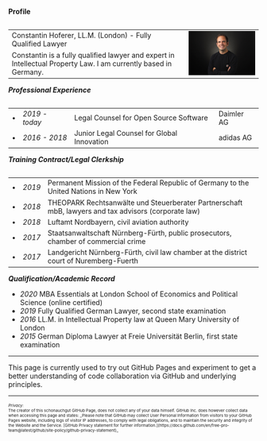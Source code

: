 **Profile**

<table align="left">
  <tr><td>Constantin Hoferer, LL.M. (London) - Fully Qualified Lawyer</td><td rowspan="2"><img src="assets/profile.jpg" alt="Profile" /></td></tr
    <tr><td>Constantin is a fully qualified lawyer and expert in Intellectual Property Law. 
    I am currently based in Germany.</td></tr>
</table>

<br><br><br><br>
<hr>

***Professional Experience***

<table align="left">
  <tr><td>&#8226;</td><td><i>2019 - today</i></td><td>Legal Counsel for Open Source Software</td><td>Daimler AG</td></tr>
  <tr><td>&#8226;</td><td><i>2016 - 2018</i></td><td>Junior Legal Counsel for Global Innovation</td><td>adidas AG</td></tr>
</table>

<br><br><br><br>
***Training Contract/Legal Clerkship***

<table align="left">
  <tr><td>&#8226;</td><td><i>2019</i></td><td>Permanent Mission of the Federal Republic of Germany to the United Nations in New York</td></tr>
  <tr><td>&#8226;</td><td><i>2018</i></td><td>THEOPARK Rechtsanwälte und Steuerberater Partnerschaft mbB, lawyers and tax advisors (corporate law)</td></tr>
  <tr><td>&#8226;</td><td><i>2018</i></td><td>Luftamt Nordbayern, civil aviation authority</td></tr>
  <tr><td>&#8226;</td><td><i>2017</i></td><td>Staatsanwaltschaft Nürnberg-Fürth, public prosecutors, chamber of commercial crime</td></tr>
  <tr><td>&#8226;</td><td><i>2017</i></td><td>Landgericht Nürnberg-Fürth, civil law chamber at the district court of Nuremberg-Fuerth</td></tr>  
</table>

<br><br><br><br>
***Qualification/Academic Record***

<ul>
<li><i>2020</i> MBA Essentials at London School of Economics and Political Science (online certified)</li>
<li><i>2019</i> Fully Qualified German Lawyer, second state examination</li>
<li><i>2016</i> LL.M. in Intellectual Property law at Queen Mary University of London</li>
<li><i>2015</i> German Diploma Lawyer at Freie Universität Berlin, first state examination</li>
</ul>

<hr>
This page is currently used to try out GitHub Pages and experiment to get a better understanding of code collaboration via GitHub and underlying principles.


---
<p style="font-size:8px"><i>Privacy:</i>  <br>
The creator of this schonauchgut GitHub Page, does not collect any of your data himself. GitHub Inc. does however collect data when accessing this page and states: _Please note that GitHub may collect User Personal Information from visitors to your GitHub Pages website, including logs of visitor IP addresses, to comply with legal obligations, and to maintain the security and integrity of the Website and the Service. [GitHub Privacy statement for further information.](https://docs.github.com/en/free-pro-team@latest/github/site-policy/github-privacy-statement)_</p>
